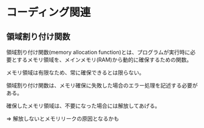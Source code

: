 # コーディング関連

## 領域割り付け関数

領域割り付け関数(memory allocation function)とは、プログラムが実行時に必要とするメモリ領域を、メインメモリ(RAM)から動的に確保するための関数。

メモリ領域は有限なため、常に確保できるとは限らない。

領域割り付け関数は、メモリ確保に失敗した場合のエラー処理を記述する必要がある。

確保したメモリ領域は、不要になった場合には解放してあげる。

=> 解放しないとメモリリークの原因となるかも

